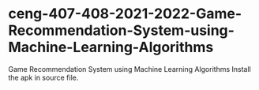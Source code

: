 # ceng-407-408-2021-2022-Game-Recommendation-System-using-Machine-Learning-Algorithms
Game Recommendation System using Machine Learning Algorithms
Install the apk in source file.

